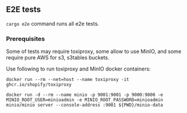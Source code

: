 ## E2E tests

`cargo e2e` command runs all e2e tests.

### Prerequisites

Some of tests may require toxiproxy, some allow to use MinIO, and some require pure AWS for s3, s3tables buckets.

Use following to run toxiproxy and MinIO docker containers:
```
docker run --rm --net=host --name toxiproxy -it ghcr.io/shopify/toxiproxy

docker run -d --rm --name minio -p 9001:9001 -p 9000:9000 -e MINIO_ROOT_USER=minioadmin -e MINIO_ROOT_PASSWORD=minioadmin minio/minio server --console-address :9001 ${PWD}/minio-data
```